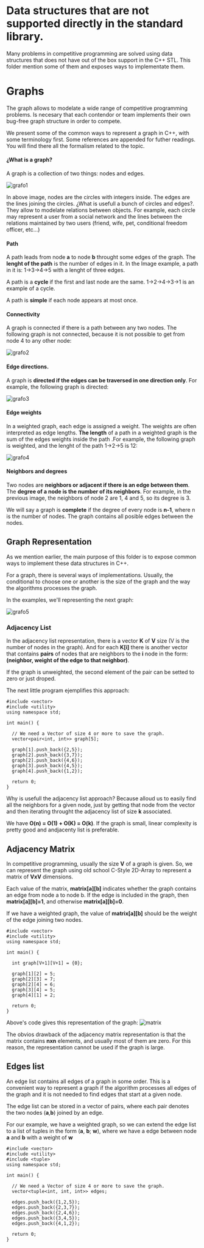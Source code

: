 # Data structures that are not supported directly in the standard library.

Many problems in competitive programming are solved using data structures that does not
have out of the box support in the C++ STL. This folder mention some of them and exposes
ways to implementate them.

# Graphs

The graph allows to modelate a wide range of competitive programming problems.
Is necesary that each contendor or team implements their own bug-free graph structure
in order to compete.

We present some of the common ways to represent a graph in C++, with some terminology first.
Some references are appended for futher readings. You will find there all the formalism related to the topic.

#### ¿What is a graph?

A graph is a collection of two things: nodes and edges.

![grafo1](/CodeGym/02/images/grafo1.png)

In above image, nodes are the circles with integers inside. The edges are the lines joining the circles. ¿What is usefull a bunch of circles and edges?. They allow to modelate relations between objects. For example, each circle may represent a user from a social network and the lines between the relations maintained by two users (friend, wife, pet, conditional freedom officer, etc...)

#### Path
A path leads from node **a** to node **b** throught some edges of the graph. The **lenght of the path** is the number of edges in it. In the Image example, a path in it is: 1->3->4->5 with a lenght of three edges.

A path is a **cycle** if the first and last node are the same. 1->2->4->3->1 is an example of a cycle.

A path is **simple** if each node appears at most once.

#### Connectivity

A graph is connected if there is a path between any two nodes.
The following graph is not connected, because it is not possible to get from
node 4 to any other node:

![grafo2](/CodeGym/02/images/grafo2.png)

#### Edge directions.

A graph is **directed if the edges can be traversed in one direction only**. For
example, the following graph is directed:

![grafo3](/CodeGym/02/images/grafo3.png)

#### Edge weights

In a weighted graph, each edge is assigned a weight. The weights are often
interpreted as edge lengths. **The length** of a path in a weighted graph is the sum of
the edges weights inside the path .For example, the following graph is weighted, and the lenght of the path 1->2->5 is 12:

![grafo4](/CodeGym/02/images/grafo4.png)

#### Neighbors and degrees

Two nodes are **neighbors or adjacent if there is an edge between them**. The
**degree of a node is the number of its neighbors**. For example, in the previous image, the neighbors of node 2 are 1, 4 and 5, so its degree is 3.

We will say a graph is **complete** if the degree of every node is **n-1**, where n is the number of nodes. The graph contains all posible edges between the nodes.

## Graph Representation

As we mention earlier, the main purpose of this folder is to expose common ways to implement these data structures in C++.

For a graph, there is several ways of implementations. Usually, the conditional to choose one or another is the size of the graph and the way the algorithms processes the graph.

In the examples, we'll representing the next graph:

![grafo5](/CodeGym/02/images/grafo5.png)

### Adjacency List

In the adjacency list representation, there is a vector **K** of **V** size (V is the number of nodes in the graph). And for each **K[i]** there is another vector that contains **pairs** of nodes that are neighbors to the **i** node in the form: **(neighbor, weight of the edge to that neighbor)**.

If the graph is unweighted, the second element of the pair can be setted to zero or just droped.

The next little program ejemplifies this approach:
~~~
#include <vector>
#include <utility>
using namespace std;

int main() {

  // We need a Vector of size 4 or more to save the graph.
  vector<pair<int, int>> graph[5];

  graph[1].push_back({2,5});
  graph[2].push_back({3,7});
  graph[2].push_back({4,6});
  graph[3].push_back({4,5});
  graph[4].push_back({1,2});

  return 0;
}
~~~

Why is usefull the adjacency list approach? Because alloud us to easily find all the neighbors for a given node, just by getting that node from the vector and then iterating throught the adjacency list of size **k** associated.

We have **O(n) = O(1) + O(K) = O(k)**. If the graph is small, linear complexity is pretty good and andjacenty list is preferable.

## Adjacency Matrix

In competitive programming, usually the size **V** of a graph is given. So, we can represent the graph using old school C-Style 2D-Array to represent a matrix of **VxV** dimensions.

Each value of the matrix, **matrix[a][b]** indicates whether the graph contains an edge from node a to node b. If the edge is included in the graph, then **matrix[a][b]=1**, and otherwise **matrix[a][b]=0**.

If we have a weighted graph, the value of **matrix[a][b]** should be the weight of the edge joining two nodes.


~~~
#include <vector>
#include <utility>
using namespace std;

int main() {

  int graph[V+1][V+1] = {0};

  graph[1][2] = 5;
  graph[2][3] = 7;
  graph[2][4] = 6;
  graph[3][4] = 5;
  graph[4][1] = 2;

  return 0;
}
~~~

Above's code gives this representation of the graph: ![matrix](/CodeGym/02/images/matrixW.png)

The obvios drawback of the adjacency matrix representation is that the matrix
contains **nxn** elements, and usually most of them are zero. For this reason, the
representation cannot be used if the graph is large.

## Edges list

An edge list contains all edges of a graph in some order. This is a convenient
way to represent a graph if the algorithm processes all edges of the graph and it
is not needed to find edges that start at a given node.

The edge list can be stored in a vector of pairs, where each pair denotes the two nodes (**a**,**b**) joined by an edge.

For our example, we have a weighted graph, so we can extend the edge list to a list of tuples in the form (**a**, **b**; **w**),
where we have a edge between node **a** and **b** with a weight of **w**

~~~
#include <vector>
#include <utility>
#include <tuple>
using namespace std;

int main() {

  // We need a Vector of size 4 or more to save the graph.
  vector<tuple<int, int, int>> edges;

  edges.push_back({1,2,5});
  edges.push_back({2,3,7});
  edges.push_back({2,4,6});
  edges.push_back({3,4,5});
  edges.push_back({4,1,2});

  return 0;
}
~~~
